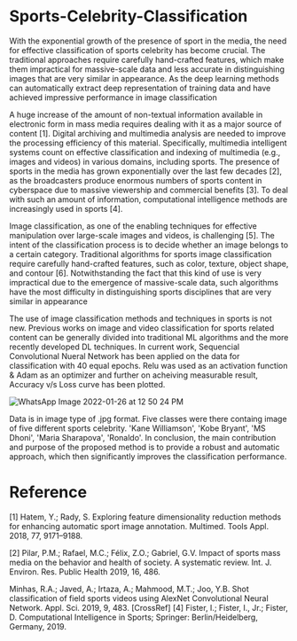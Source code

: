 # Sports-Celebrity-Classification

With the exponential growth of the presence of sport in the media, the need for effective classification of sports celebrity has become crucial. The traditional approaches require carefully hand-crafted features, which make them impractical for massive-scale data and less accurate in distinguishing images that are very similar in appearance. As the deep learning methods can automatically extract deep representation of training data and have achieved impressive
performance in image classification

A huge increase of the amount of non-textual information available in electronic form in mass media requires dealing with it as a major source of content [1]. Digital archiving and multimedia analysis are needed to improve the processing efficiency of this material. Specifically, multimedia intelligent systems count on effective classification and indexing of multimedia (e.g., images and videos) in various domains, including sports. The presence of sports in the media has grown exponentially over the last few decades [2], as the broadcasters produce enormous numbers of sports content in cyberspace due to massive viewership and commercial benefits [3]. To deal with such an amount of information, computational intelligence methods are increasingly used in sports [4]. 

Image classification, as one of the enabling techniques for effective manipulation over large-scale images and videos, is challenging [5]. The intent of the classification process is to decide whether an image belongs to a certain category. Traditional algorithms for sports image classification require carefully hand-crafted features, such as color, texture, object shape, and contour [6]. Notwithstanding the fact that this kind of use is very impractical due to the emergence of massive-scale data, such algorithms have the most difficulty in distinguishing sports disciplines that are very similar in appearance

The use of image classification methods and techniques in sports is not new. Previous works on image and video classification for sports related content can be generally divided into traditional ML algorithms and the more recently developed DL techniques. In current work, Sequencial Convolutional Nueral Network has been applied on the data for classification with 40 equal epochs. Relu was used as an activation function & Adam as an optimizer and further on acheiving measurable result, Accuracy v/s Loss curve has been plotted.

![WhatsApp Image 2022-01-26 at 12 50 24 PM](https://user-images.githubusercontent.com/62097113/151119980-930e469e-2b20-475a-b936-551dfbaf4513.jpeg)

Data is in image type of .jpg format. Five classes were there containg image of five different sports celebrity. 'Kane Williamson', 'Kobe Bryant', 'MS Dhoni', 'Maria Sharapova', 'Ronaldo'. In conclusion, the main contribution and purpose of the proposed method is to provide a robust and automatic approach, which then significantly improves the classification performance.

# Reference

[1] Hatem, Y.; Rady, S. Exploring feature dimensionality reduction methods for enhancing automatic sport image annotation. Multimed. Tools Appl. 2018, 77, 9171–9188.

[2] Pilar, P.M.; Rafael, M.C.; Félix, Z.O.; Gabriel, G.V. Impact of sports mass media on the behavior and health of society. A systematic review. Int. J. Environ. Res. Public Health 2019, 16, 486. 

Minhas, R.A.; Javed, A.; Irtaza, A.; Mahmood, M.T.; Joo, Y.B. Shot classification of field sports videos using
AlexNet Convolutional Neural Network. Appl. Sci. 2019, 9, 483. [CrossRef]
[4] Fister, I.; Fister, I., Jr.; Fister, D. Computational Intelligence in Sports; Springer: Berlin/Heidelberg,
Germany, 2019.
